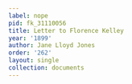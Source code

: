 ```yaml
---
label: nope
pid: fk_31110056
title: Letter to Florence Kelley
year: '1899'
author: Jane Lloyd Jones
order: '262'
layout: single
collection: documents
---
```

